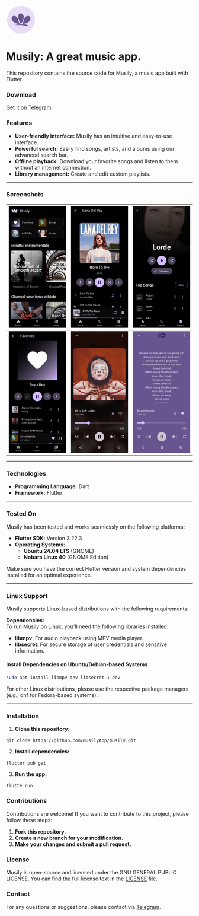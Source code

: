 <img src="assets/icons/ic_launcher_round.png" alt="Descrição da imagem" width="80">

# Musily: A great music app.

This repository contains the source code for Musily, a music app built with Flutter.

### Download

Get it on [Telegram](https://t.me/MusilyApp).

### Features

- **User-friendly interface:** Musily has an intuitive and easy-to-use interface.
- **Powerful search:** Easily find songs, artists, and albums using our advanced search bar.
- **Offline playback:** Download your favorite songs and listen to them without an internet connection.
- **Library management:** Create and edit custom playlists.

---

### Screenshots

| ![Home Page](assets/screenshots/home.jpg)          | ![Album Page](assets/screenshots/album.jpg) | ![Artist Page](assets/screenshots/artist.jpg) |
| -------------------------------------------------- | ------------------------------------------- | --------------------------------------------- |
| ![Playlist Page](assets/screenshots/favorites.jpg) | ![Player](assets/screenshots/player.jpg)    | ![Lyrics](assets/screenshots/lyrics.jpg)      |

---

### Technologies

- **Programming Language:** Dart
- **Framework:** Flutter

---

### Tested On

Musily has been tested and works seamlessly on the following platforms:

- **Flutter SDK**: Version 3.22.3
- **Operating Systems**:
  - **Ubuntu 24.04 LTS** (GNOME)
  - **Nobara Linux 40** (GNOME Edition)

Make sure you have the correct Flutter version and system dependencies installed for an optimal experience.

---

### Linux Support

Musily supports Linux-based distributions with the following requirements:

**Dependencies**:  
To run Musily on Linux, you'll need the following libraries installed:

- **libmpv**: For audio playback using MPV media player.
- **libsecret**: For secure storage of user credentials and sensitive information.

#### Install Dependencies on Ubuntu/Debian-based Systems

```bash
sudo apt install libmpv-dev libsecret-1-dev
```

For other Linux distributions, please use the respective package managers (e.g., dnf for Fedora-based systems).

---

### Installation

1. **Clone this repository:**

```shell
git clone https://github.com/MusilyApp/musily.git
```

2. **Install dependencies:**

```shell
flutter pub get
```

3. **Run the app:**

```shell
flutte run
```

### Contributions

Contributions are welcome! If you want to contribute to this project, please follow these steps:

1. **Fork this repository.**
2. **Create a new branch for your modification.**
3. **Make your changes and submit a pull request.**

### License

Musily is open-source and licensed under the GNU GENERAL PUBLIC LICENSE. You can find the full license text in the [LICENSE](LICENSE) file.

### Contact

For any questions or suggestions, please contact via [Telegram](https://t.me/FelipeYslaoker).
